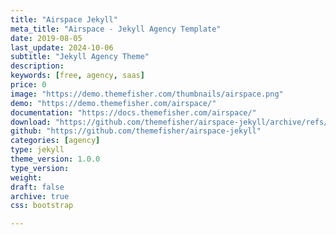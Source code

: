 ```yaml
---
title: "Airspace Jekyll"
meta_title: "Airspace - Jekyll Agency Template"
date: 2019-08-05
last_update: 2024-10-06
subtitle: "Jekyll Agency Theme"
description:
keywords: [free, agency, saas]
price: 0
image: "https://demo.themefisher.com/thumbnails/airspace.png"
demo: "https://demo.themefisher.com/airspace/"
documentation: "https://docs.themefisher.com/airspace/"
download: "https://github.com/themefisher/airspace-jekyll/archive/refs/heads/main.zip"
github: "https://github.com/themefisher/airspace-jekyll"
categories: [agency]
type: jekyll
theme_version: 1.0.0
type_version:
weight:
draft: false
archive: true
css: bootstrap

---
```


